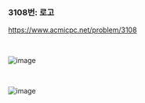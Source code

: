### 3108번: 로고

https://www.acmicpc.net/problem/3108

<br>

![image](https://github.com/jh990714/BaekJoon-Algorithm/assets/144774186/70adcebb-c039-4529-afda-704fc5b8e9ce)

<br>

![image](https://github.com/jh990714/BaekJoon-Algorithm/assets/144774186/5f9e6f1f-92ab-45ea-bec3-c42badf83a73)